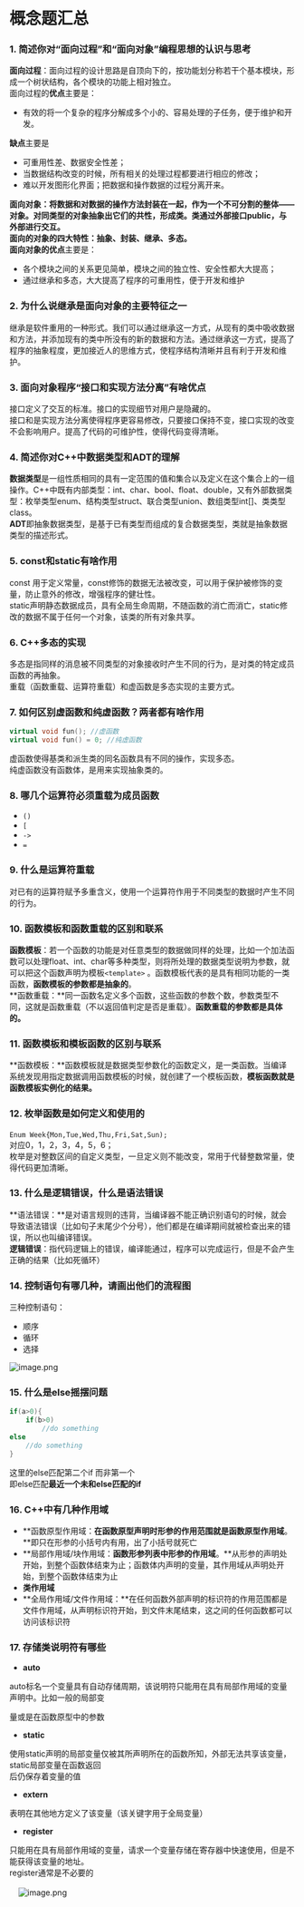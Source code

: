 # 概念题汇总

<a name="ui4Ja"></a>
### 1. 简述你对“面向过程”和“面向对象”编程思想的认识与思考
**面向过程**：面向过程的设计思路是自顶向下的，按功能划分称若干个基本模块，形成一个树状结构，各个模块的功能上相对独立。<br />面向过程的**优点**主要是：

- 有效的将一个复杂的程序分解成多个小的、容易处理的子任务，便于维护和开发。

**缺点**主要是

- 可重用性差、数据安全性差；
- 当数据结构改变的时候，所有相关的处理过程都要进行相应的修改；
- 难以开发图形化界面；把数据和操作数据的过程分离开来。

**面向对象：**将数据和对数据的操作方法封装在一起，作为一个不可分割的整体——对象。对同类型的对象抽象出它们的共性，形成类。类通过外部接口public，与外部进行交互。<br />面向的对象的四大特性：抽象、封装、继承、多态。<br />面向对象的**优点**主要是：

- 各个模块之间的关系更见简单，模块之间的独立性、安全性都大大提高；
- 通过继承和多态，大大提高了程序的可重用性，便于开发和维护
<a name="vdxDS"></a>
### 2. 为什么说继承是面向对象的主要特征之一
继承是软件重用的一种形式。我们可以通过继承这一方式，从现有的类中吸收数据和方法，并添加现有的类中所没有的新的数据和方法。通过继承这一方式，提高了程序的抽象程度，更加接近人的思维方式，使程序结构清晰并且有利于开发和维护。
<a name="SJ5QQ"></a>
### 3. 面向对象程序“接口和实现方法分离”有啥优点
接口定义了交互的标准。接口的实现细节对用户是隐藏的。<br />接口和是实现方法分离使得程序更容易修改，只要接口保持不变，接口实现的改变不会影响用户。提高了代码的可维护性，使得代码变得清晰。
<a name="JZwLG"></a>
### 4. 简述你对C++中数据类型和ADT的理解
**数据类型**是一组性质相同的具有一定范围的值和集合以及定义在这个集合上的一组操作。C++中既有内部类型：int、char、bool、float、double，又有外部数据类型：枚举类型enum、结构类型struct、联合类型union、数组类型int[]、类类型class。<br />**ADT**即抽象数据类型，是基于已有类型而组成的复合数据类型，类就是抽象数据类型的描述形式。
<a name="Jh6Q0"></a>
### 5. const和static有啥作用
const 用于定义常量，const修饰的数据无法被改变，可以用于保护被修饰的变量，防止意外的修改，增强程序的健壮性。<br />static声明静态数据成员，具有全局生命周期，不随函数的消亡而消亡，static修改的数据不属于任何一个对象，该类的所有对象共享。
<a name="KO90f"></a>
### 6. C++多态的实现
多态是指同样的消息被不同类型的对象接收时产生不同的行为，是对类的特定成员函数的再抽象。<br />重载（函数重载、运算符重载）和虚函数是多态实现的主要方式。
<a name="XH87N"></a>
### 7. 如何区别虚函数和纯虚函数？两者都有啥作用
```cpp
virtual void fun(); //虚函数
virtual void fun() = 0; //纯虚函数
```
虚函数使得基类和派生类的同名函数具有不同的操作，实现多态。<br />纯虚函数没有函数体，是用来实现抽象类的。
<a name="3jV18"></a>
### 8. 哪几个运算符必须重载为成员函数

- `()`
- `[`
- `->`
- `=`
<a name="LaoVk"></a>
### 9. 什么是运算符重载
对已有的运算符赋予多重含义，使用一个运算符作用于不同类型的数据时产生不同的行为。
<a name="HkDcT"></a>
### 10. 函数模板和函数重载的区别和联系
**函数模板**：若一个函数的功能是对任意类型的数据做同样的处理，比如一个加法函数可以处理float、int、char等多种类型，则将所处理的数据类型说明为参数，就可以把这个函数声明为模板`<template>` 。函数模板代表的是具有相同功能的一类函数，**函数模板的参数都是抽象的**。<br />**函数重载：**同一函数名定义多个函数，这些函数的参数个数，参数类型不同，这就是函数重载（不以返回值判定是否是重载）。**函数重载的参数都是具体的。**
<a name="dZsef"></a>
### 11. 函数模板和模板函数的区别与联系
**函数模板：**函数模板就是数据类型参数化的函数定义，是一类函数。当编译系统发现用指定数据调用函数模板的时候，就创建了一个模板函数，**模板函数就是函数模板实例化的结果。**
<a name="S4qBr"></a>
### 12. 枚举函数是如何定义和使用的
`Enum Week{Mon,Tue,Wed,Thu,Fri,Sat,Sun);` <br />对应0，1，2，3，4，5，6；<br />枚举是对整数区间的自定义类型，一旦定义则不能改变，常用于代替整数常量，使得代码更加清晰。
<a name="PK7ew"></a>
### 13. 什么是逻辑错误，什么是语法错误
**语法错误：**是对语言规则的违背，当编译器不能正确识别语句的时候，就会导致语法错误（比如句子末尾少个分号），他们都是在编译期间就被检查出来的错误，所以也叫编译错误。<br />**逻辑错误**：指代码逻辑上的错误，编译能通过，程序可以完成运行，但是不会产生正确的结果（比如死循环）
<a name="9TDY3"></a>
### 14. 控制语句有哪几种，请画出他们的流程图
三种控制语句：

- 顺序
- 循环
- 选择

![image.png](https://cdn.nlark.com/yuque/0/2020/png/1237282/1586522466459-546cc2dd-c3d5-41e4-9b48-926ed469bc32.png#align=left&display=inline&height=219&name=image.png&originHeight=367&originWidth=827&size=86480&status=done&style=none&width=491)
<a name="165xe"></a>
### 15. 什么是else摇摆问题


```cpp
if(a>0){
	if(b>0)
        //do something
else
    //do something
}
```
这里的else匹配第二个if 而非第一个<br />即else匹配**最近一个未和else匹配的if**
<a name="YDHT2"></a>
### 16. C++中有几种作用域

- **函数原型作用域：**在函数原型声明时形参的作用范围就是函数原型作用域**。**即只在形参的小括号内有用，出了小括号就死亡
- **局部作用域/块作用域：**函数形参列表中形参的作用域**。**从形参的声明处开始，到整个函数体结束为止；函数体内声明的变量，其作用域从声明处开始，到整个函数体结束为止
- **类作用域**
- **全局作用域/文件作用域：**在任何函数外部声明的标识符的作用范围都是文件作用域，从声明标识符开始，到文件末尾结束，这之间的任何函数都可以访问该标识符
<a name="XbPlH"></a>
### 17. 存储类说明符有哪些

- **auto**

auto标名一个变量具有自动存储周期，该说明符只能用在具有局部作用域的变量声明中。比如一般的局部变

量或是在函数原型中的参数

- **static**

使用static声明的局部变量仅被其所声明所在的函数所知，外部无法共享该变量，static局部变量在函数返回<br />后仍保存着变量的值

- **extern**

表明在其他地方定义了该变量（该关键字用于全局变量）

- **register**

只能用在具有局部作用域的变量，请求一个变量存储在寄存器中快速使用，但是不能获得该变量的地址。<br />register通常是不必要的<br />
<br />    ![image.png](https://cdn.nlark.com/yuque/0/2020/png/1237282/1586523397457-5475710b-4cd9-40da-b508-179fda27e247.png#align=left&display=inline&height=167&name=image.png&originHeight=204&originWidth=516&size=41576&status=done&style=none&width=423)
